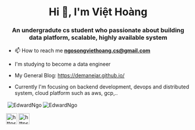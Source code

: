 <h1 align="center">Hi 👋, I'm Việt Hoàng</h1>
<h3 align="center">An undergradute cs student who passionate about building data platform, scalable, highly available system</h3>


- 📫 How to reach me **ngosongviethoang.cs@gmail.com**

- I'm studying to become a data engineer
- My General Blog: https://demanejar.github.io/
- Currently I'm focusing on backend development, devops and distributed system, cloud platform such as aws, gcp,..



<p>&nbsp;<img align="center" src="https://github-readme-stats.vercel.app/api?username=EdwardNgo&show_icons=true" alt="EdwardNgo" />
<img align="center" src="https://github-readme-stats.vercel.app/api/top-langs/?username=EdwardNgo&layout=compact" alt="EdwardNgo" /></p>

<p align="center">

<a href="https://fb.com/https://www.facebook.com/muscleenginee" target="blank"><img align="center" src="https://cdn.jsdelivr.net/npm/simple-icons@3.0.1/icons/facebook.svg" alt="https://www.facebook.com/edng.de/" height="30" width="30" /></a>
<a href="https://www.linkedin.com/in/ed-ng115/" target="blank"><img align="center" src="https://cdn.jsdelivr.net/npm/simple-icons@3.0.1/icons/linkedin.svg" alt="https://www.facebook.com/edng.de/" height="30" width="30" /></a>
</p>
